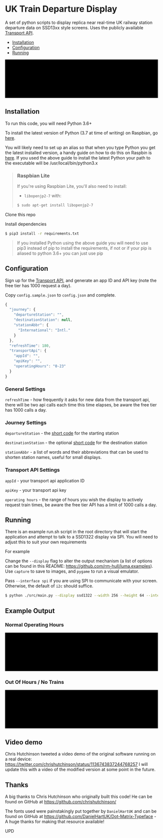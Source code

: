 # UK Train Departure Display 

A set of python scripts to display replica near real-time UK railway station departure data on SSD13xx style screens.
Uses the publicly available [Transport API](https://www.transportapi.com/).  

   * [Installation](#installation)
   * [Configuration](#configuration)
   * [Running](#running)

![](normal.gif)

## Installation

To run this code, you will need Python 3.6+

To install the latest version of Python (3.7 at time of writing) on Raspbian, go [here](https://gist.github.com/SeppPenner/6a5a30ebc8f79936fa136c524417761d).

You will likely need to set up an alias so that when you type Python you get the latest installed version, a handy guide on how to do this on Raspbin is [here](https://linuxconfig.org/how-to-change-from-default-to-alternative-python-version-on-debian-linux).  If you used the above guide to install the latest Python your path to the executable will be /usr/local/bin/python3.x

>### Raspbian Lite
>If you're using Raspbian Lite, you'll also need to install:
>- `libopenjp2-7`
>with:
>```bash
>$ sudo apt-get install libopenjp2-7
>```

Clone this repo

Install dependencies

```bash
$ pip3 install -r requirements.txt
```
>If you installed Python using the above guide you will need to use pip3 instead of pip to install the requirements, if not or if your pip is aliased to python 3.6+ you can just use pip

## Configuration 

Sign up for the [Transport API](https://www.transportapi.com/), and generate an app ID and API key (note the free tier has 1000 request a day).

Copy `config.sample.json` to `config.json` and complete.

```javascript
{
  "journey": {
    "departureStation": "",
    "destinationStation": null,
    "stationAbbr": {
      "International": "Intl."
    }
  },
  "refreshTime": 180,
  "transportApi": {
    "appId": "",
    "apiKey": "",
    "operatingHours": "0-23"
  }
}
```
### General Settings

`refreshTime` - how frequently it asks for new data from the transport api, there will be two api calls each time this time elapses, be aware the free tier has 1000 calls a day.

### Journey Settings

`departureStation` - the [short code](https://www.nationalrail.co.uk/stations_destinations/48541.aspx) for the starting station 

`destinationStation` - the optional [short code](https://www.nationalrail.co.uk/stations_destinations/48541.aspx) for the destination station 

`stationAbbr` - a list of words and their abbreviations that can be used to shorten station names, useful for small displays. 

### Transport API Settings

`appId` - your transport api application ID

`apiKey` - your transport api key

`operating hours` - the range of hours you wish the display to actively request train times, be aware the free tier API has a limit of 1000 calls a day.


## Running

There is an example run.sh script in the root directory that will start the application and attempt to talk to a SSD1322 display via SPI. 
You will need to adjust this to suit your own requirements

For example 

Change the `--display` flag to alter the output mechanism (a list of options can be found in this README: https://github.com/rm-hull/luma.examples). Use `capture` to save to images, and `pygame` to run a visual emulator.

Pass `--interface spi` if you are using SPI to communicate with your screen. Otherwise, the default of `i2c` should suffice.

```bash
$ python ./src/main.py --display ssd1322 --width 256 --height 64 --interface spi
```

## Example Output

### Normal Operating Hours
![](normal.gif)
### Out Of Hours / No Trains
![](outofhours.gif)

## Video demo

Chris Hutchinson tweeted a video demo of the original software running on a real device: https://twitter.com/chrishutchinson/status/1136743837244768257 I will update this with a video of the modified version at some point in the future.

## Thanks

A big thanks to Chris Hutchinson who originally built this code! He can be found on GitHub at https://github.com/chrishutchinson/

The fonts used were painstakingly put together by `DanielHartUK` and can be found on GitHub at https://github.com/DanielHartUK/Dot-Matrix-Typeface - A huge thanks for making that resource available!

UPD